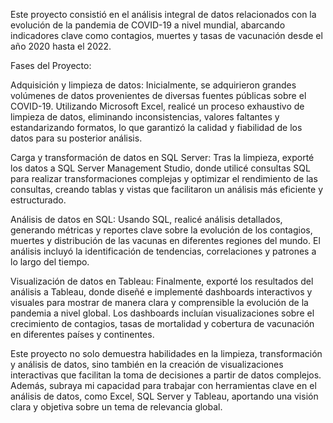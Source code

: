 Este proyecto consistió en el análisis integral de datos relacionados con la evolución de la pandemia de COVID-19 a nivel mundial, abarcando indicadores clave como contagios, 
muertes y tasas de vacunación desde el año 2020 hasta el 2022.

Fases del Proyecto:

Adquisición y limpieza de datos: Inicialmente, se adquirieron grandes volúmenes de datos provenientes de diversas fuentes públicas sobre el COVID-19. Utilizando Microsoft Excel, 
realicé un proceso exhaustivo de limpieza de datos, eliminando inconsistencias, valores faltantes y estandarizando formatos, lo que garantizó la calidad y fiabilidad de los datos para su posterior análisis.

Carga y transformación de datos en SQL Server: Tras la limpieza, exporté los datos a SQL Server Management Studio, donde utilicé consultas SQL para realizar transformaciones complejas y optimizar el 
rendimiento de las consultas, creando tablas y vistas que facilitaron un análisis más eficiente y estructurado.

Análisis de datos en SQL: Usando SQL, realicé análisis detallados, generando métricas y reportes clave sobre la evolución de los contagios, muertes y distribución de las vacunas en diferentes regiones del mundo. 
El análisis incluyó la identificación de tendencias, correlaciones y patrones a lo largo del tiempo.

Visualización de datos en Tableau: Finalmente, exporté los resultados del análisis a Tableau, donde diseñé e implementé dashboards interactivos y visuales para mostrar de manera clara y comprensible 
la evolución de la pandemia a nivel global. Los dashboards incluían visualizaciones sobre el crecimiento de contagios, tasas de mortalidad y cobertura de vacunación en diferentes países y continentes.

Este proyecto no solo demuestra habilidades en la limpieza, transformación y análisis de datos, sino también en la creación de visualizaciones interactivas que facilitan la toma de decisiones
a partir de datos complejos. Además, subraya mi capacidad para trabajar con herramientas clave en el análisis de datos, como Excel, SQL Server y Tableau, aportando una visión clara y objetiva sobre 
un tema de relevancia global.
